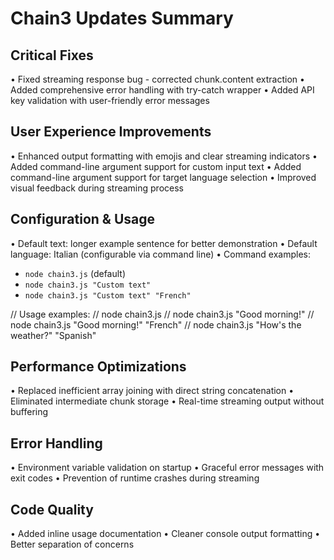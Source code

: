 # Chain3 Updates Summary

## Critical Fixes
• Fixed streaming response bug - corrected chunk.content extraction
• Added comprehensive error handling with try-catch wrapper
• Added API key validation with user-friendly error messages

## User Experience Improvements
• Enhanced output formatting with emojis and clear streaming indicators
• Added command-line argument support for custom input text
• Added command-line argument support for target language selection
• Improved visual feedback during streaming process

## Configuration & Usage
• Default text: longer example sentence for better demonstration
• Default language: Italian (configurable via command line)
• Command examples:
  - `node chain3.js` (default)
  - `node chain3.js "Custom text"`
  - `node chain3.js "Custom text" "French"`

// Usage examples:
// node chain3.js
// node chain3.js "Good morning!"
// node chain3.js "Good morning!" "French"
// node chain3.js "How's the weather?" "Spanish"

## Performance Optimizations
• Replaced inefficient array joining with direct string concatenation
• Eliminated intermediate chunk storage
• Real-time streaming output without buffering

## Error Handling
• Environment variable validation on startup
• Graceful error messages with exit codes
• Prevention of runtime crashes during streaming

## Code Quality
• Added inline usage documentation
• Cleaner console output formatting
• Better separation of concerns